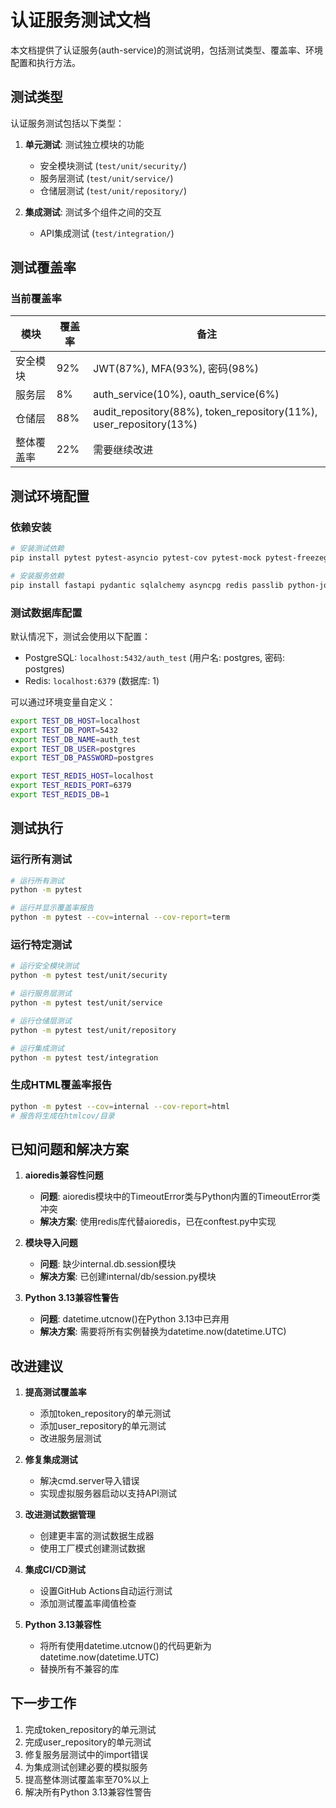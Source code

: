 # 认证服务测试文档

本文档提供了认证服务(auth-service)的测试说明，包括测试类型、覆盖率、环境配置和执行方法。

## 测试类型

认证服务测试包括以下类型：

1. **单元测试**: 测试独立模块的功能
   - 安全模块测试 (`test/unit/security/`)
   - 服务层测试 (`test/unit/service/`)
   - 仓储层测试 (`test/unit/repository/`)

2. **集成测试**: 测试多个组件之间的交互
   - API集成测试 (`test/integration/`)

## 测试覆盖率

### 当前覆盖率

| 模块              | 覆盖率  | 备注                                  |
|------------------|--------|--------------------------------------|
| 安全模块           | 92%    | JWT(87%), MFA(93%), 密码(98%)         |
| 服务层             | 8%     | auth_service(10%), oauth_service(6%) |
| 仓储层             | 88%    | audit_repository(88%), token_repository(11%), user_repository(13%) |
| 整体覆盖率         | 22%    | 需要继续改进                           |

## 测试环境配置

### 依赖安装

```bash
# 安装测试依赖
pip install pytest pytest-asyncio pytest-cov pytest-mock pytest-freezegun pytest-env

# 安装服务依赖
pip install fastapi pydantic sqlalchemy asyncpg redis passlib python-jose[cryptography] pyotp qrcode pillow
```

### 测试数据库配置

默认情况下，测试会使用以下配置：

- PostgreSQL: `localhost:5432/auth_test` (用户名: postgres, 密码: postgres)
- Redis: `localhost:6379` (数据库: 1)

可以通过环境变量自定义：

```bash
export TEST_DB_HOST=localhost
export TEST_DB_PORT=5432
export TEST_DB_NAME=auth_test
export TEST_DB_USER=postgres
export TEST_DB_PASSWORD=postgres

export TEST_REDIS_HOST=localhost
export TEST_REDIS_PORT=6379
export TEST_REDIS_DB=1
```

## 测试执行

### 运行所有测试

```bash
# 运行所有测试
python -m pytest

# 运行并显示覆盖率报告
python -m pytest --cov=internal --cov-report=term
```

### 运行特定测试

```bash
# 运行安全模块测试
python -m pytest test/unit/security

# 运行服务层测试
python -m pytest test/unit/service

# 运行仓储层测试
python -m pytest test/unit/repository

# 运行集成测试
python -m pytest test/integration
```

### 生成HTML覆盖率报告

```bash
python -m pytest --cov=internal --cov-report=html
# 报告将生成在htmlcov/目录
```

## 已知问题和解决方案

1. **aioredis兼容性问题**
   - **问题**: aioredis模块中的TimeoutError类与Python内置的TimeoutError类冲突
   - **解决方案**: 使用redis库代替aioredis，已在conftest.py中实现

2. **模块导入问题**
   - **问题**: 缺少internal.db.session模块
   - **解决方案**: 已创建internal/db/session.py模块

3. **Python 3.13兼容性警告**
   - **问题**: datetime.utcnow()在Python 3.13中已弃用
   - **解决方案**: 需要将所有实例替换为datetime.now(datetime.UTC)

## 改进建议

1. **提高测试覆盖率**
   - 添加token_repository的单元测试
   - 添加user_repository的单元测试
   - 改进服务层测试

2. **修复集成测试**
   - 解决cmd.server导入错误
   - 实现虚拟服务器启动以支持API测试

3. **改进测试数据管理**
   - 创建更丰富的测试数据生成器
   - 使用工厂模式创建测试数据

4. **集成CI/CD测试**
   - 设置GitHub Actions自动运行测试
   - 添加测试覆盖率阈值检查

5. **Python 3.13兼容性**
   - 将所有使用datetime.utcnow()的代码更新为datetime.now(datetime.UTC)
   - 替换所有不兼容的库

## 下一步工作

1. 完成token_repository的单元测试
2. 完成user_repository的单元测试
3. 修复服务层测试中的import错误
4. 为集成测试创建必要的模拟服务
5. 提高整体测试覆盖率至70%以上
6. 解决所有Python 3.13兼容性警告 